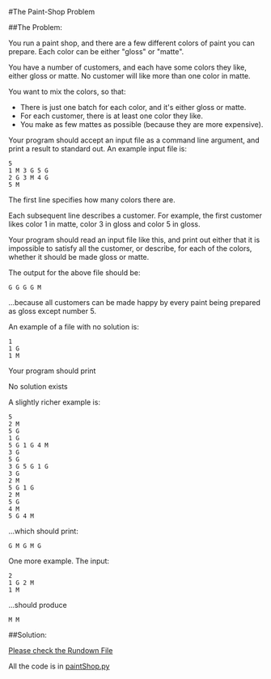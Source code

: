 #The Paint-Shop Problem

##The Problem:

You run a paint shop, and there are a few different colors of paint you can prepare.  Each color can be either "gloss" or "matte".

You have a number of customers, and each have some colors they like, either gloss or matte.  No customer will like more than one color in matte.

You want to mix the colors, so that:
   * There is just one batch for each color, and it's either gloss or matte.
   * For each customer, there is at least one color they like.
   * You make as few mattes as possible (because they are more expensive).

Your program should accept an input file as a command line argument, and print a result to standard out.  An example input file is:
```
5
1 M 3 G 5 G
2 G 3 M 4 G
5 M
```
The first line specifies how many colors there are.

Each subsequent line describes a customer.  For example, the first customer likes color 1 in matte, color 3 in gloss and color 5 in gloss.

Your program should read an input file like this, and print out either that it is impossible to satisfy all the customer, or describe, for each of the colors, whether it should be made gloss or matte.

The output for the above file should be:
```
G G G G M
```
...because all customers can be made happy by every paint being prepared as gloss except number 5.

An example of a file with no solution is:
```
1
1 G
1 M
```
Your program should print

No solution exists

A slightly richer example is:
```
5
2 M
5 G
1 G
5 G 1 G 4 M
3 G
5 G
3 G 5 G 1 G
3 G
2 M
5 G 1 G
2 M
5 G
4 M
5 G 4 M
```
...which should print:
```
G M G M G
```
One more example.  The input:
```
2
1 G 2 M
1 M
```
...should produce
```
M M
```


##Solution:

[Please check the Rundown File](run_down_on_solution.md)

All the code is in [paintShop.py](paintShop.py)
